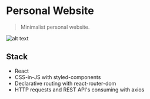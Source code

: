 # Personal Website

> Minimalist personal website.

![alt text](https://github.com/luisabfs/luisa.dev/assets/21061462/e1f3e5eb-a1e0-4bd5-aa1e-96adae0bd84b)

## Stack

- React
- CSS-in-JS with styled-components
- Declarative routing with react-router-dom
- HTTP requests and REST API's consuming with axios
